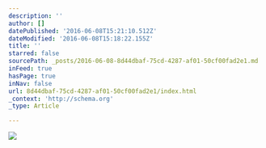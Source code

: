 ```yaml
---
description: ''
author: []
datePublished: '2016-06-08T15:21:10.512Z'
dateModified: '2016-06-08T15:18:22.155Z'
title: ''
starred: false
sourcePath: _posts/2016-06-08-8d44dbaf-75cd-4287-af01-50cf00fad2e1.md
inFeed: true
hasPage: true
inNav: false
url: 8d44dbaf-75cd-4287-af01-50cf00fad2e1/index.html
_context: 'http://schema.org'
_type: Article

---
```

![](https://the-grid-user-content.s3-us-west-2.amazonaws.com/b4dc4168-e715-4b21-8075-42f5aea086fa.png)
